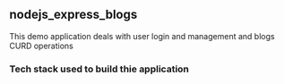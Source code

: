nodejs_express_blogs
-------------------------------------
This demo application deals with user login and management and blogs CURD operations

### Tech stack used to build thie application

